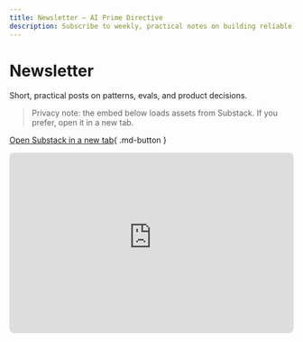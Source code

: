 ```yaml
---
title: Newsletter — AI Prime Directive
description: Subscribe to weekly, practical notes on building reliable LLM applications.
---
```


# Newsletter

Short, practical posts on patterns, evals, and product decisions.

> Privacy note: the embed below loads assets from Substack. If you prefer, open it in a new tab.

[Open Substack in a new tab](https://generativefrontier.substack.com){ .md-button }

<iframe src="https://generativefrontier.substack.com/embed" width="100%" height="320" style="border:1px solid var(--md-default-fg-color--lighter); border-radius: 8px;" frameborder="0" scrolling="no" title="Subscribe"></iframe>
